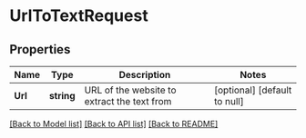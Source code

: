 # UrlToTextRequest

## Properties
Name | Type | Description | Notes
------------ | ------------- | ------------- | -------------
**Url** | **string** | URL of the website to extract the text from | [optional] [default to null]

[[Back to Model list]](../README.md#documentation-for-models) [[Back to API list]](../README.md#documentation-for-api-endpoints) [[Back to README]](../README.md)


